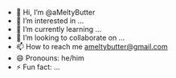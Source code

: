 - 👋 Hi, I’m @aMeltyButter
- 👀 I’m interested in ...
- 🌱 I’m currently learning ...
- 💞️ I’m looking to collaborate on ...
- 📫 How to reach me ameltybutter@gmail.com
- 😄 Pronouns: he/him
- ⚡ Fun fact: ...

<!---
aMeltyButter/aMeltyButter is a ✨ special ✨ repository because its `README.md` (this file) appears on your GitHub profile.
You can click the Preview link to take a look at your changes.
--->

